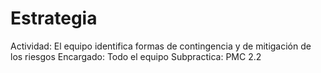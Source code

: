 # Estrategia

Actividad: El equipo identifica formas de contingencia y de mitigación de los riesgos
Encargado: Todo el equipo
Subpractica: PMC 2.2